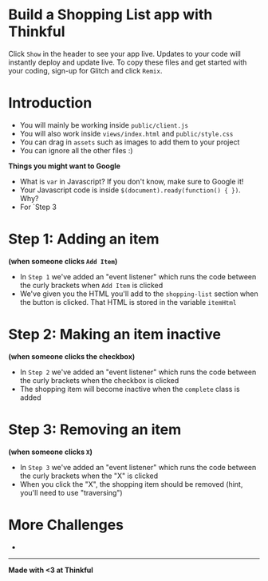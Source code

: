 Build a Shopping List app with Thinkful
=========================

Click `Show` in the header to see your app live. Updates to your code will instantly deploy and update live. To copy these files and get started with your coding, sign-up for Glitch and click `Remix`.

Introduction
==========
- You will mainly be working inside `public/client.js`
- You will also work inside `views/index.html` and `public/style.css`
- You can drag in `assets` such as images to add them to your project
- You can ignore all the other files :)


**Things you might want to Google**
- What is `var` in Javascript? If you don't know, make sure to Google it!
- Your Javascript code is inside `$(document).ready(function() { })`. Why? 
- For `Step 3

Step 1: Adding an item 
=========
**(when someone clicks `Add Item`)**
- In `Step 1` we've added an "event listener" which runs the code between the curly brackets when `Add Item` is clicked
- We've given you the HTML you'll add to the `shopping-list` section when the button is clicked. That HTML is stored in the variable `itemHtml`

Step 2: Making an item inactive 
========
**(when someone clicks the checkbox)**
- In `Step 2` we've added an "event listener" which runs the code between the curly brackets when the checkbox is clicked
- The shopping item will become inactive when the `complete` class is added 

Step 3: Removing an item 
========
**(when someone clicks `X`)**
- In `Step 3` we've added an "event listener" which runs the code between the curly brackets when the "X" is clicked
- When you click the "X", the shopping item should be removed (hint, you'll need to use "traversing")

More Challenges
=======
-

-------------------

**Made with <3 at Thinkful**
